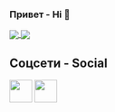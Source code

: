 ### Привет - Hi 👋

<a href="https://github.com/K-Faktor">
  <img align="center" src="https://github-readme-stats.vercel.app/api?username=k-faktor&show_icons=true&line_height=33&theme=outrun" />
  <img align="center" src="https://github-readme-stats.vercel.app/api/top-langs/?username=k-faktor&langs_count=4&line_height=345&theme=outrun" />
</a>

##  Соцсети - Social

<a href="http://discord.gg/Kgrzrzw"><img height="40" width="40" src="https://www.vectorlogo.zone/logos/discordapp/discordapp-tile.svg"></a>
<a href="https://t.me/za30cod"><img height="40" width="40" src="https://www.vectorlogo.zone/logos/telegram/telegram-tile.svg"></a>
